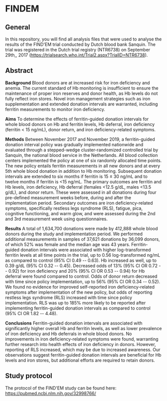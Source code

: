 # FINDEM

## General

In this repository, you will find all analysis files that were used to
analyse the results of the FIND'EM trial conducted by Dutch blood bank
Sanquin. The trial was registered in the Dutch trial registry (NTR6738)
on September 29th,, 2017
(<https://trialsearch.who.int/Trial2.aspx?TrialID=NTR6738>).

## Abstract

**Background** Blood donors are at increased risk for iron deficiency
and anemia. The current standard of Hb monitoring is insufficient to
ensure the maintenance of proper iron reserves and donor health, as Hb
levels do not fully reflect iron stores. Novel iron management
strategies such as iron supplementation and extended donation intervals
are warranted, including ferritin measurements to monitor iron
deficiency.

**Aims** To determine the effects of ferritin-guided donation intervals
for whole blood donors on Hb and ferritin levels, Hb deferral, iron
deficiency (ferritin \< 15 ng/mL), donor return, and iron
deficiency-related symptoms.

**Methods** Between November 2017 and November 2019, a ferritin-guided
donation interval policy was gradually implemented nationwide and
evaluated through a stepped-wedge cluster-randomized controlled trial by
Sanquin, the national blood service in the Netherlands. All blood
collection centers implemented the policy at one of six randomly
allocated time points. The new policy entails ferritin measurements in
all new donors and at every 5th whole blood donation in addition to Hb
monitoring. Subsequent donation intervals are extended to six months if
ferritin is 15 ≤ 30 ng/mL and to twelve months if ferritin is \<15
ng/mL. The primary outcomes are ferritin and Hb levels, iron deficiency,
Hb deferral (females \<12.5 g/dL, males \<13.5 g/dL), and donor return.
These were assessed in all donations during four pre-defined measurement
weeks before, during and after the implementation period. Secondary
outcomes are iron deficiency-related symptoms, specifically restless
legs syndrome (RLS), fatigue, pica, cognitive functioning, and warm
glow, and were assessed during the 2nd and 3rd measurement week using
questionnaires.

**Results** A total of 1,634,700 donations were made by 412,888 whole
blood donors during the study and implementation period. We performed
additional measurements in samples of 37,621 donations by 36,099 donors,
of which 52% was female and the median age was 43 years. Ferritin-guided
donation intervals were associated with higher log-transformed ferritin
levels at all time points in the trial, up to 0.56 log-transformed ng/mL
as compared to control (95% CI 0.49 -- 0.63). Hb increased as well, up
to 0.39 g/dL (95% CI 0.32 -- 0.45). Decreased odds of 13% (95% CI OR
0.72 -- 0.92) for iron deficiency and 20% (95% CI OR 0.53 -- 0.94) for
Hb deferral were found compared to control. Odds of donor return
decreased with time since policy implementation, up to 56% (95% CI OR
0.34 -- 0.52). We found no evidence for improved self-reported iron
deficiency-related symptoms after implementation of the new policy, but
odds of reporting restless legs syndrome (RLS) increased with time since
policy implementation. RLS was up to 185% more likely to be reported
after implementing ferritin-guided donation intervals as compared to
control (95% CI OR 1.82 -- 4.48).

**Conclusions** Ferritin-guided donation intervals are associated with
significantly higher overall Hb and ferritin levels, as well as lower
prevalence of iron deficiency and Hb deferrals in whole blood donors. No
improvements in iron deficiency-related symptoms were found, warranting
further research into health effects of iron deficiency in donors.
However, reporting of RLS increased, which may be due to increased
awareness. Our observations suggest ferritin-guided donation intervals
are beneficial for Hb levels and iron stores, but additional efforts are
required to retain donors.

## Study protocol

The protocol of the FIND'EM study can be found here:
<https://pubmed.ncbi.nlm.nih.gov/32998766/>
